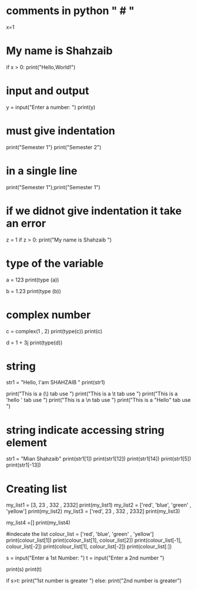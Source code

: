 
# comments  in python " # "

x=1
# My name is Shahzaib
if x > 0:
    print("Hello,World!")


# input and output

y = input("Enter a number: ")
print(y)

# must give indentation 

print("Semester 1")
print("Semester 2")

# in a single line 
print("Semester 1");print("Semester 1")

# if we didnot give indentation it take an error
z = 1
if z > 0:
    print("My name is Shahzaib ")

# type of the variable 

a = 123
print(type (a))

b = 1.23
print(type (b))

# complex number 

c = complex(1 , 2)
print(type(c))
print(c)

d = 1 + 3j
print(type(d))

# string 
str1 = "Hello, I'am SHAHZAIB "
print(str1)

print("This is a (\\) tab use ")
print("This is a \t tab use ")
print("This is a \'hello \' tab use ")
print("This is a \n tab use ")
print("This is a \"Hello\" tab use ")


# string indicate accessing string element 

str1 = "Mian Shahzaib"
print(str1[1]) 
print(str1[12]) 
print(str1[14]) 
print(str1[5]) 
print(str1[-13]) 

# Creating list
my_list1 = [3, 23 , 332 , 2332] 
print(my_list1)
my_list2 = ['red', 'blue', 'green' , 'yellow'] 
print(my_list2)
my_list3 = ['red', 23 , 332 , 2332] 
print(my_list3)

my_list4 =[]
print(my_list4)


#indecate the list 
colour_list = ['red', 'blue', 'green' , 'yellow'] 
print(colour_list[1])
print(colour_list[1], colour_list[2])
print(colour_list[-1], colour_list[-2])
print(colour_list[1], colour_list[-2])
print(colour_list[:])



s = input("Enter a 1st Number: ")
t = input("Enter a 2nd number ")

print(s)
print(t)

if s>t:
    print("1st number is greater ")
else:
    print("2nd number is greater")
